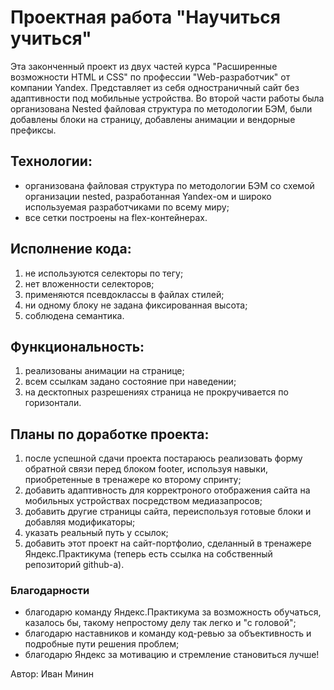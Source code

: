# Проектная работа "Научиться учиться"

Эта законченный проект из двух частей курса "Расширенные возможности HTML и CSS" по профессии "Web-разработчик" от компании Yandex.
Представляет из себя одностраничный сайт без адаптивности под мобильные устройства. Во второй части работы была организована Nested файловая структура по методологии БЭМ, были добавлены блоки на страницу, добавлены анимации и вендорные префиксы.

## Технологии:
* организована файловая структура по методологии БЭМ со схемой организации nested, разработанная Yandex-ом и широко используемая разработчиками по всему миру;
* все сетки построены на flex-контейнерах.

## Исполнение кода:
1. не используются селекторы по тегу;
2. нет вложенности селекторов;
3. применяются псевдоклассы в файлах стилей;
4. ни одному блоку не задана фиксированная высота;
5. соблюдена семантика.

## Функциональность:
1. реализованы анимации на странице;
2. всем ссылкам задано состояние при наведении;
3. на десктопных разрешениях страница не прокручивается по горизонтали.

## Планы по доработке проекта:
1. после успешной сдачи проекта постараюсь реализовать форму обратной связи перед блоком footer, используя навыки, приобретенные в тренажере ко второму спринту;
2. добавить адаптивность для корректроного отображения сайта на мобильных устройствах посредством медиазапросов;
3. добавить другие страницы сайта, переиспользуя готовые блоки и добавляя модификаторы;
4. указать реальный путь у ссылок;
5. добавить этот проект на сайт-портфолио, сделанный в тренажере Яндекс.Практикума (теперь есть ссылка на собственный репозиторий github-а).

### Благодарности
* благодарю команду Яндекс.Практикума за возможность обучаться, казалось бы, такому непростому делу так легко и "с головой";
* благодарю наставников и команду код-ревью за объективность и подробные пути решения проблем;
* благодарю Яндекс за мотивацию и стремление становиться лучше!

Автор: Иван Минин
